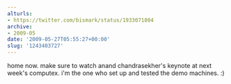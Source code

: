 ```yaml
---
alturls:
- https://twitter.com/bismark/status/1933071804
archive:
- 2009-05
date: '2009-05-27T05:55:27+00:00'
slug: '1243403727'
---
```


home now. make sure to watch anand chandrasekher's keynote at next week's computex.  i'm the one who set up and tested the demo machines. :)

